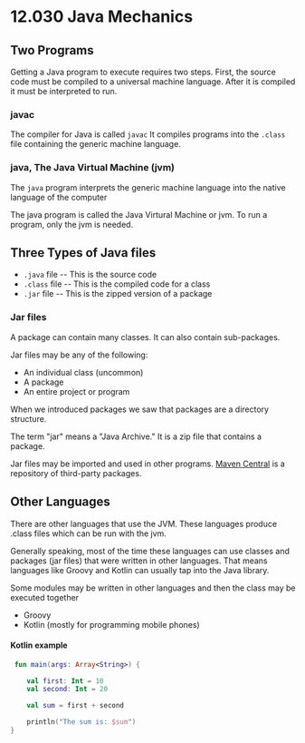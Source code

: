 # 12.030 Java Mechanics

## Two Programs

Getting a Java program to execute requires two steps.  First, the source code must be compiled to a universal machine language.  After it is compiled it must be interpreted to run.

### javac

The compiler for Java is called `javac`  It compiles programs into the `.class` file containing the generic machine language.

### java,  The Java Virtual Machine (jvm)

The `java` program interprets the generic machine language into the native language of the computer

The java program is called the Java Virtural Machine or jvm.  To run a program, only the jvm is needed.

## Three Types of Java files

*  `.java` file   -- This is the source code
* `.class` file -- This is the compiled code for a class
* `.jar` file -- This is the zipped version of a package

### Jar files

A package can contain many classes.  It can also contain sub-packages.  

Jar files may be any of the following:

* An individual class (uncommon)
* A package
* An entire project or program

When we introduced packages we saw that packages are a directory structure.  

The term "jar" means a "Java Archive."  It is a zip file that contains a package.

Jar files may be imported and used in other programs.  [Maven Central](https://central.sonatype.com/) is a repository of third-party packages.
## Other Languages

There are other languages that use the JVM.  These languages produce .class files which can be run with the jvm.

Generally speaking, most of the time these languages can use classes and packages (jar files) that were written in other languages.  That means languages like Groovy and Kotlin can usually tap into the Java library.

Some modules may be written in other languages and then the class may be executed together

* Groovy
* Kotlin (mostly for programming mobile phones)

#### Kotlin example

```kotlin
 fun main(args: Array<String>) {

    val first: Int = 10
    val second: Int = 20

    val sum = first + second

    println("The sum is: $sum")
}
```